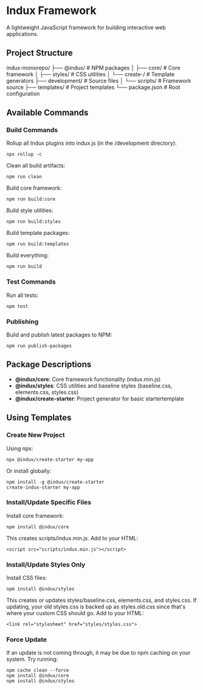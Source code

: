 # Indux Framework

A lightweight JavaScript framework for building interactive web applications.


## Project Structure
indux-monorepo/
├── @indux/ # NPM packages
│ ├── core/ # Core framework
│ ├── styles/ # CSS utilities
│ └── create-/ # Template generators
├── development/ # Source files
│ └── scripts/ # Framework source
├── templates/ # Project templates
└── package.json # Root configuration


## Available Commands

### Build Commands
Rollup all Indux plugins into indux.js (in the /development directory):

    npx rollup -c

    
Clean all build artifacts:

    npm run clean

Build core framework:

    npm run build:core

Build style utilities:

    npm run build:styles

Build template packages:

    npm run build:templates

Build everything:

    npm run build



### Test Commands
Run all tests:

    npm test

### Publishing
Build and publish latest packages to NPM:

    npm run publish-packages


## Package Descriptions

- **@indux/core**: Core framework functionality (indux.min.js)
- **@indux/styles**: CSS utilities and baseline styles (baseline.css, elements.css, styles.css)
- **@indux/create-starter**: Project generator for basic startertemplate


## Using Templates

### Create New Project
Using npx:

    npx @indux/create-starter my-app

Or install globally:

    npm install -g @indux/create-starter
    create-indux-starter my-app

### Install/Update Specific Files
Install core framework:

    npm install @indux/core

This creates scripts/indux.min.js.
Add to your HTML:

    <script src="scripts/indux.min.js"></script>

### Install/Update Styles Only
Install CSS files:

    npm install @indux/styles

This creates or updates styles/baseline.css, elements.css, and styles.css.
If updating, your old styles.css is backed up as styles.old.css since that's where your custom CSS should go.
Add to your HTML:

    <link rel="stylesheet" href="styles/styles.css">

### Force Update
If an update is not coming through, it may be due to npm caching on your system.
Try running:

    npm cache clean --force
    npm install @indux/core
    npm install @indux/styles